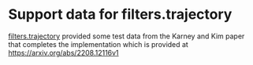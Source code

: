 # Support data for filters.trajectory

[filters.trajectory](https://pdal.io/en/latest/stages/filters.trajectory.html) provided some test
data from the Karney and Kim paper that completes the implementation which is provided
at https://arxiv.org/abs/2208.12116v1


